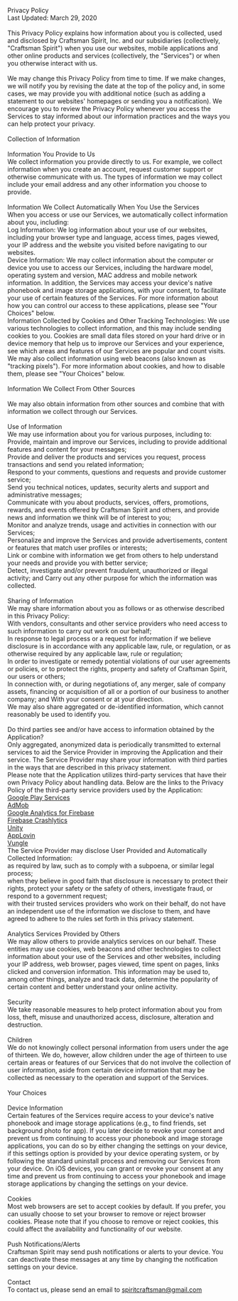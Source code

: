 Privacy Policy
<br>Last Updated: March 29, 2020
<br><br>This Privacy Policy explains how information about you is collected, used and disclosed by Craftsman Spirit, Inc. and our subsidiaries (collectively, "Craftsman Spirit") when you use our websites, mobile applications and other online products and services (collectively, the "Services") or when you otherwise interact with us.
<br><br>We may change this Privacy Policy from time to time. If we make changes, we will notify you by revising the date at the top of the policy and, in some cases, we may provide you with additional notice (such as adding a statement to our websites' homepages or sending you a notification). We encourage you to review the Privacy Policy whenever you access the Services to stay informed about our information practices and the ways you can help protect your privacy.
<br><br>Collection of Information
<br><br>Information You Provide to Us
<br>We collect information you provide directly to us. For example, we collect information when you create an account, request customer support or otherwise communicate with us. The types of information we may collect include your email address and any other information you choose to provide.
<br><br>Information We Collect Automatically When You Use the Services
<br>When you access or use our Services, we automatically collect information about you, including:
<br>Log Information: We log information about your use of our websites, including your browser type and language, access times, pages viewed, your IP address and the website you visited before navigating to our websites.
<br>Device Information: We may collect information about the computer or device you use to access our Services, including the hardware model, operating system and version, MAC address and mobile network information. In addition, the Services may access your device's native phonebook and image storage applications, with your consent, to facilitate your use of certain features of the Services. For more information about how you can control our access to these applications, please see "Your Choices" below.
<br>Information Collected by Cookies and Other Tracking Technologies: We use various technologies to collect information, and this may include sending cookies to you. Cookies are small data files stored on your hard drive or in device memory that help us to improve our Services and your experience, see which areas and features of our Services are popular and count visits. We may also collect information using web beacons (also known as "tracking pixels"). For more information about cookies, and how to disable them, please see "Your Choices" below.
<br><br>Information We Collect From Other Sources
<br><br>We may also obtain information from other sources and combine that with information we collect through our Services.
<br><br>Use of Information
<br>We may use information about you for various purposes, including to:
<br>Provide, maintain and improve our Services, including to provide additional features and content for your messages;
<br>Provide and deliver the products and services you request, process transactions and send you related information;
<br>Respond to your comments, questions and requests and provide customer service;
<br>Send you technical notices, updates, security alerts and support and administrative messages;
<br>Communicate with you about products, services, offers, promotions, rewards, and events offered by Craftsman Spirit and others, and provide news and information we think will be of interest to you;
<br>Monitor and analyze trends, usage and activities in connection with our Services;
<br>Personalize and improve the Services and provide advertisements, content or features that match user profiles or interests;
<br>Link or combine with information we get from others to help understand your needs and provide you with better service;
<br>Detect, investigate and/or prevent fraudulent, unauthorized or illegal activity; and
Carry out any other purpose for which the information was collected.
<br><br>Sharing of Information
<br>We may share information about you as follows or as otherwise described in this Privacy Policy:
<br>With vendors, consultants and other service providers who need access to such information to carry out work on our behalf;
<br>In response to legal process or a request for information if we believe disclosure is in accordance with any applicable law, rule, or regulation, or as otherwise required by any applicable law, rule or regulation;
<br>In order to investigate or remedy potential violations of our user agreements or policies, or to protect the rights, property and safety of Craftsman Spirit, our users or others;
<br>In connection with, or during negotiations of, any merger, sale of company assets, financing or acquisition of all or a portion of our business to another company; and
With your consent or at your direction.
<br>We may also share aggregated or de-identified information, which cannot reasonably be used to identify you.
<br><br>Do third parties see and/or have access to information obtained by the Application?
<br>Only aggregated, anonymized data is periodically transmitted to external services to aid the Service Provider in improving the Application and their service. The Service Provider may share your information with third parties in the ways that are described in this privacy statement.
<br>Please note that the Application utilizes third-party services that have their own Privacy Policy about handling data. Below are the links to the Privacy Policy of the third-party service providers used by the Application:
<br>   [Google Play Services](https://www.google.com/policies/privacy/)
<br>   [AdMob](https://support.google.com/admob/answer/6128543?hl=en)
<br>   [Google Analytics for Firebase](https://firebase.google.com/support/privacy)
<br>   [Firebase Crashlytics](https://firebase.google.com/support/privacy/)
<br>   [Unity](https://unity3d.com/legal/privacy-policy)
<br>   [AppLovin](https://www.applovin.com/privacy/)
<br>   [Vungle](https://vungle.com/privacy/)
<br>The Service Provider may disclose User Provided and Automatically Collected Information:
<br>   as required by law, such as to comply with a subpoena, or similar legal process;
<br>   when they believe in good faith that disclosure is necessary to protect their rights, protect your safety or the safety of others, investigate fraud, or respond to a government request;
<br>   with their trusted services providers who work on their behalf, do not have an independent use of the information we disclose to them, and have agreed to adhere to the rules set forth in this privacy statement.
<br><br>Analytics Services Provided by Others
<br>We may allow others to provide analytics services on our behalf. These entities may use cookies, web beacons and other technologies to collect information about your use of the Services and other websites, including your IP address, web browser, pages viewed, time spent on pages, links clicked and conversion information. This information may be used to, among other things, analyze and track data, determine the popularity of certain content and better understand your online activity.
<br><br>Security
<br>We take reasonable measures to help protect information about you from loss, theft, misuse and unauthorized access, disclosure, alteration and destruction.
<br><br>Children
<br>We do not knowingly collect personal information from users under the age of thirteen. We do, however, allow children under the age of thirteen to use certain areas or features of our Services that do not involve the collection of user information, aside from certain device information that may be collected as necessary to the operation and support of the Services.
<br><br>Your Choices
<br><br>Device Information
<br>Certain features of the Services require access to your device's native phonebook and image storage applications (e.g., to find friends, set background photo for app).  If you later decide to revoke your consent and prevent us from continuing to access your phonebook and image storage applications, you can do so by either changing the settings on your device, if this settings option is provided by your device operating system, or by following the standard uninstall process and removing our Services from your device. On iOS devices, you can grant or revoke your consent at any time and prevent us from continuing to access your phonebook and image storage applications by changing the settings on your device.
<br><br>Cookies
<br>Most web browsers are set to accept cookies by default. If you prefer, you can usually choose to set your browser to remove or reject browser cookies. Please note that if you choose to remove or reject cookies, this could affect the availability and functionality of our website.
<br><br>Push Notifications/Alerts
<br>Craftsman Spirit may send push notifications or alerts to your device. You can deactivate these messages at any time by changing the notification settings on your device.
<br><br>Contact
<br>To contact us, please send an email to spiritcraftsman@gmail.com
